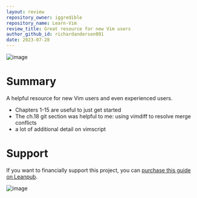```yaml
---
layout: review
repository_owner: iggredible
repository_name: Learn-Vim
review_title: Great resource for new Vim users
author_github_id: richardanderson001
date: 2023-07-28
---
```

![image](https://github.com/repo-reviews/repo-reviews.github.io/assets/136455818/fc1a0455-4ca7-45cc-b6ba-c2fe8bf6968c)

# Summary
A helpful resource for new Vim users and even experienced users.

- Chapters 1-15 are useful to just get started
- The ch.18 git section was helpful to me: using vimdiff to resolve merge conflicts
- a lot of additional detail on vimscript


# Support

If you want to financially support this project, you can [purchase this guide on Leanpub](https://leanpub.com/learnvim).

![image](https://github.com/repo-reviews/repo-reviews.github.io/assets/136455818/b15247e2-eb91-440a-8d7c-31d8a74b99ba)


